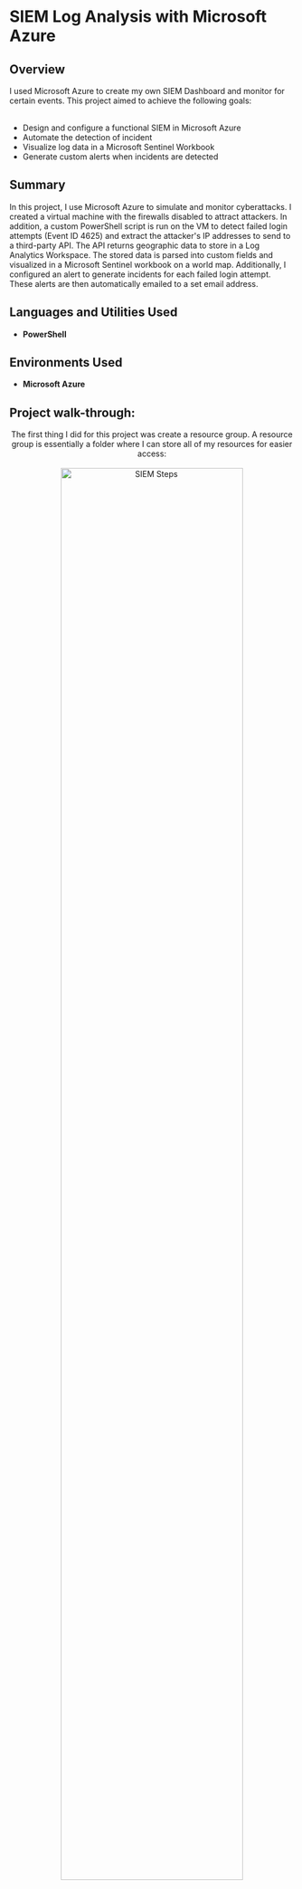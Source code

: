 <h1>SIEM Log Analysis with Microsoft Azure</h1>


<h2>Overview</h2>
I used Microsoft Azure to create my own SIEM Dashboard and monitor for certain events. This project aimed to achieve the following goals:
<br><br>
<ul>
 <li>Design and configure a functional SIEM in Microsoft Azure</li>
 <li>Automate the detection of incident</li>
 <li>Visualize log data in a Microsoft Sentinel Workbook</li>
 <li>Generate custom alerts when incidents are detected</li>
</ul>

<h2>Summary</h2>
In this project, I use Microsoft Azure to simulate and monitor cyberattacks. I created a virtual machine with the firewalls disabled to attract attackers. In addition, a custom PowerShell script is run on the VM to detect failed login attempts (Event ID 4625) and extract the attacker's IP addresses to send to a third-party API. The API returns geographic data to store in a Log Analytics Workspace. The stored data is parsed into custom fields and visualized in a Microsoft Sentinel workbook on a world map. Additionally, I configured an alert to generate incidents for each failed login attempt. These alerts are then automatically emailed to a set email address.  

<h2>Languages and Utilities Used</h2>

- <b>PowerShell</b>

<h2>Environments Used </h2>

- <b>Microsoft Azure</b>

<h2>Project walk-through:</h2>

<p align="center">
The first thing I did for this project was create a resource group. A resource group is essentially a folder where I can store all of my resources for easier access: <br/><br />
<img src="https://i.imgur.com/xR691To.png" height="80%" width="80%" alt="SIEM Steps"/>
<br />
<br />
<br />
The next step was to create a virtual network. This network allows the resources that I create, such as the Virtual Machine, to communicate amongst each other: <br/><br />
<img src="https://i.imgur.com/uRv9hSe.png" height="80%" width="80%" alt="SIEM Steps"/>
<br />
<br />
<br />
Now that I had created the Virtual Network, it was time to create the Virtual Machine. I purposefully chose an important-sounding name so that attackers would be more enticed to try and log in to it. Another thing that I will mention is that I changed the size to the smallest offered since VM storage is not important for this project. Finally, I turned off boot diagnostics since I did not need it: <br/><br />
<img src="https://i.imgur.com/XMBgoih.png" height="80%" width="80%" alt="SIEM Steps"/> <br/><br />
<img src="https://i.imgur.com/MaepeEL.png" height="80%" width="80%" alt="SIEM Steps"/> <br/><br />
<img src="https://i.imgur.com/Hu6o8eO.png" height="80%" width="80%" alt="SIEM Steps"/> <br/><br />
<br />
<br />
<br />
After I created the VM, I navigated back to the Resource Group to ensure that I had properly created everything: <br/><br />
<img src="https://i.imgur.com/5dYHCz8.png" height="80%" width="80%" alt="SIEM Steps"/>
<br />
<br />
<br />
Next, I needed to configure the inbound security rules for the VM. I ended up deleting the RDP inbound rule and replacing it with one that allows all traffic the ability to attempt to access the VM remotely: <br/><br />
<img src="https://i.imgur.com/qlOAc3I.png" height="80%" width="80%" alt="SIEM Steps"/> <br/><br />
<img src="https://i.imgur.com/Sidage4.png" height="80%" width="80%" alt="SIEM Steps"/> <br/><br />
<br />
<br />
<br />
Now that I had properly configured the VM, I needed to set up a Log Analytics Workspace. This workspace essentially allows me to collect log data from the VM: <br/><br />
<img src="https://i.imgur.com/sTlP9tG.png" height="80%" width="80%" alt="SIEM Steps"/>
<br />
<br />
<br />
With both the VM and LAW setup, I needed to create Microsoft Sentinel. Sentinel is Microsoft's version of a Security Information and Event Management system (SIEM). It is essential in analytics and threat visibility. It is also where we will be mapping the data we collect from attackers: <br/><br />
<img src="https://i.imgur.com/XxE063J.png" height="80%" width="80%" alt="SIEM Steps"/> <br/><br />
<br />
<br />
<br />
Once I had set up Sentinal, I had to connect it to the LAW so that Sentinel could use the collected log data: <br/><br />
<img src="https://i.imgur.com/VcWaYTp.png" height="80%" width="80%" alt="SIEM Steps"/>
<br />
<br />
<br />
Next, I went into the Content hub for Microsoft Sentinel and installed the Windows Security Event add-on. Doing this will allow us to connect the LAW to the VM: <br/><br />
<img src="https://i.imgur.com/HCLWhEZ.png" height="80%" width="80%" alt="SIEM Steps"/> <br/><br />
<img src="https://i.imgur.com/yrCpkfB.png" height="80%" width="80%" alt="SIEM Steps"/>
<br />
<br />
<br />
With the Windows Security Event add-on installed, I had to configure it. I do this by opening the connector page: <br/><br />
<img src="https://i.imgur.com/IhEedlN.png" height="80%" width="80%" alt="SIEM Steps"/>
<br />
<br />
<br />
Once I clicked to open the connector page, I clicked to create a data collection rule. Making the rule connects the VM to the LAW and Sentinel instances: <br/><br />
<img src="https://i.imgur.com/WdSVi47.png" height="80%" width="80%" alt="SIEM Steps"/>
<br />
<br />
<br />
Navigating to the page for the VM, I was able to confirm that I had successfully configured the extension: <br/><br />
<img src="https://i.imgur.com/NXlAVDj.png" height="80%" width="80%" alt="SIEM Steps"/>
<br />
<br />
<br />
By this point, I had completed most of the configuration and moved my focus to the VM. I entered the VM through a remote desktop connection and navigated to the Windows Defender Firewall. Here I was able to turn off everything, making the system fully vulnerable to anyone on the internet: <br/><br />
<img src="https://i.imgur.com/FqBKdUS.png" height="80%" width="80%" alt="SIEM Steps"/>
<br />
<br />
<br />
I then navigated to PowerShell on my PC and tried pinging the VM to ensure that it was properly accessible to anyone on the internet: <br/><br />
<img src="https://i.imgur.com/WQEviJs.png" height="80%" width="80%" alt="SIEM Steps"/>
<br />
<br />
<br />
Now that the VM was vulnerable, I went to Sentinel to set up a Watchlist. The watchlist allows me to upload an external data source to compare to the data from the logs. The file that I uploaded translates any IP Address from the log data and correlates it to a certain region/latitude/longitude: <br/><br />
<img src="https://i.imgur.com/twWcKLL.png" height="80%" width="80%" alt="SIEM Steps"/>
<br />
<br />
<br />
The file I uploaded is one I found on the internet, and it has over fifty-thousand entries: <br/><br />
<img src="https://i.imgur.com/J8Nn7re.png" height="80%" width="80%" alt="SIEM Steps"/>
<br />
<br />
<br />
I then went to the LAW and wrote a quick KQL query to see the data from the uploaded file. The query helped me to confirm that everything went right: <br/><br />
<img src="https://i.imgur.com/pXejnzQ.png" height="80%" width="80%" alt="SIEM Steps"/>
<br />
<br />
<br />
Next, I went into Sentinel to create a Workbook. The Workbook is where I will be displaying the collected data on a map. The first thing I did was remove the charts it automatically generated and added a query: <br/><br />
<img src="https://i.imgur.com/vnPP7gs.png" height="80%" width="80%" alt="SIEM Steps"/><br/><br />
<img src="https://i.imgur.com/KYtc2ef.png" height="80%" width="80%" alt="SIEM Steps"/>
<br />
<br />
<br />
The KQL query below is quite big, but essentially, what it is doing is pulling failed logon events from Windows Security logs, matching the attacker IP addresses with geographic data from the watchlist, counting how many times each IP appears, and then plotting the results on a heatmap showing where the attacks originate: <br/><br />
<img src="https://i.imgur.com/l5VBIoo.png" height="80%" width="80%" alt="SIEM Steps"/> <br/><br />
<img src="https://i.imgur.com/FTq3UEF.png" height="80%" width="80%" alt="SIEM Steps"/>
<br />
<br />
<br />
With the new query, I could now see the full map. I will be coming back to this at the end of the report to show the final results: <br/><br />
<img src="https://i.imgur.com/Fisexu3.png" height="80%" width="80%" alt="SIEM Steps"/>
<br />
<br />
<br />
The next step was alerts and automation. I started with automation because I will need it when making the alert. I navigated to the automation tab within Sentinel and created a "playbook with incident trigger." A playbook is essentially the automation of selected tasks when a trigger occurs, in this case, an incident: <br/><br />
<img src="https://i.imgur.com/t3YZtvc.png" height="80%" width="80%" alt="SIEM Steps"/>
<br />
<br />
<br />
Creating the playbook was quite simple. The harder part is in the next step: <br/><br />
<img src="https://i.imgur.com/F4h4BJM.png" height="80%" width="80%" alt="SIEM Steps"/>
<br />
<br />
<br />
Next, I headed to the logic app designer by clicking on the playbook I just made. The logic app designer allows me to customize the playbook's actions when an incident occurs. I connected my school email to Microsoft Azure to automate emails whenever an incident occurred. Then, I added the email section and added the information I wanted it to send out. In a professional environment, these emails would need to be more formal and detailed, but for the proof of concept, I designed them to be simple: <br/><br />
<img src="https://i.imgur.com/Fisexu3.png" height="80%" width="80%" alt="SIEM Steps"/>
<br />
<br />
<br />
With automation finished, I needed to create an alert that could trigger and use my configured playbook. To start, I navigated to the Analytics section in Sentinel and selected to create a scheduled query rule: <br/><br />
<img src="https://i.imgur.com/J1uQTi1.png" height="80%" width="80%" alt="SIEM Steps"/>
<br />
<br />
<br />
Next, I named the rule and gave it a description. In addition, I wrote a simple KQL query that would trigger each time Event 4625 was detected and had it run the query every ten minutes. Finally, I added an automation rule so that Sentinel could execute the playbook every time the alert trigger: <br/><br />
<img src="https://i.imgur.com/7TV7BQj.png" height="80%" width="80%" alt="SIEM Steps"/> <br/><br />
<img src="https://i.imgur.com/xE9ittu.png" height="80%" width="80%" alt="SIEM Steps"/> 
<img src="https://i.imgur.com/q1va0T4.png" height="80%" width="80%" alt="SIEM Steps"/> <br/><br />
<img src="https://i.imgur.com/dlNioCD.png" height="80%" width="80%" alt="SIEM Steps"/>
<br />
<br />
<br />
After creating the rule, I went back to the Analytics Dashboard to see that multiple attackers had already triggered the alert, thus letting me know that it was working: <br/><br />
<img src="https://i.imgur.com/r5Gw5Ng.png" height="80%" width="80%" alt="SIEM Steps"/>
<br />
<br />
<br />
I then took a thirty-minute break and returned to check my email inbox. I was able to confirm that the Sentinel was automatically sending the emails correctly:<br/><br />
<img src="https://i.imgur.com/5abc6vS.png" height="80%" width="80%" alt="SIEM Steps"/>
<br />
<br />
<br />
In addition, I navigated to the Incidents tab to see all of the alerts from the past thirty minutes: <br/><br />
<img src="https://i.imgur.com/0UME359.png" height="80%" width="80%" alt="SIEM Steps"/>
<br />
<br />
<br />
I also decided to create a dashboard. A dashboard allows you to customize your experience and display anything you need. In this case, I wanted to display the attack map, my resource groups for ease of access, and a clock. To do this, I navigated back to the attack map and pinned it to a new dashboard: <br/><br />
<img src="https://i.imgur.com/yg5iMwk.png" height="80%" width="80%" alt="SIEM Steps"/>
<br />
<br />
<br />
I then navigated to my new dashboard and customized it using the available options: <br/><br />
<img src="https://i.imgur.com/irO96Q6.png" height="80%" width="80%" alt="SIEM Steps"/>
<br />
<br />
<br />
In the end, it came out nice. The dashboard would be useful in a professional environment so that you could access everything of importance easily: <br/><br />
<img src="https://i.imgur.com/YAowc4V.png" height="80%" width="80%" alt="SIEM Steps"/>
<br />
<br />
<br />
After waiting twenty-four hours, I decided to come back and check on my map. It ended up looking pretty cool!: <br/><br />
<img src="" height="80%" width="80%" alt="SIEM Steps"/>
<br />
<br />
<br />
Thanks for reading this far! I enjoyed learning all about everything Microsoft Azure has to offer, and I hope you did, too!<br/><br />

